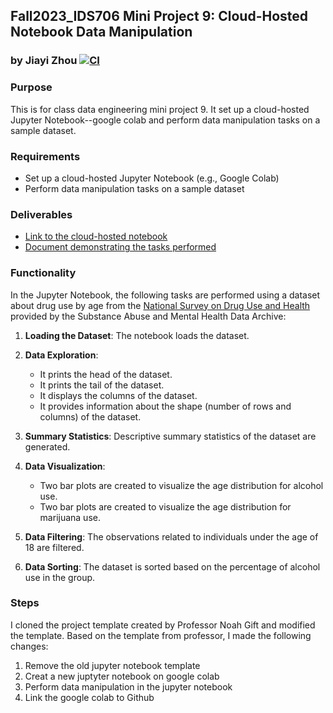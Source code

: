 ## Fall2023_IDS706 Mini Project 9: Cloud-Hosted Notebook Data Manipulation
### by Jiayi Zhou [![CI](https://github.com/nogibjj/Fall2023_IDS706_MiniProject9_JiayiZhou/actions/workflows/cicd.yml/badge.svg)](https://github.com/nogibjj/Fall2023_IDS706_MiniProject9_JiayiZhou/actions/workflows/cicd.yml)

### Purpose
This is for class data engineering mini project 9. It set up a cloud-hosted Jupyter Notebook--google colab and perform data manipulation tasks on a sample dataset.

### Requirements
* Set up a cloud-hosted Jupyter Notebook (e.g., Google Colab)
* Perform data manipulation tasks on a sample dataset

### Deliverables
* [Link to the cloud-hosted notebook](https://colab.research.google.com/drive/1v_s1vSYI0yUTzbqbyeQR78eZgR5ULWhn)
* [Document demonstrating the tasks performed](https://github.com/nogibjj/Fall2023_IDS706_MiniProject9_JiayiZhou/blob/main/DataManipulation.md)

### Functionality
In the Jupyter Notebook, the following tasks are performed using a dataset about drug use by age from the [National Survey on Drug Use and Health](https://www.icpsr.umich.edu/web/ICPSR/studies/34933) provided by the Substance Abuse and Mental Health Data Archive:

1. **Loading the Dataset**: The notebook loads the dataset.

2. **Data Exploration**:
   - It prints the head of the dataset.
   - It prints the tail of the dataset.
   - It displays the columns of the dataset.
   - It provides information about the shape (number of rows and columns) of the dataset.

3. **Summary Statistics**: Descriptive summary statistics of the dataset are generated.

4. **Data Visualization**:
   - Two bar plots are created to visualize the age distribution for alcohol use.
   - Two bar plots are created to visualize the age distribution for marijuana use.

5. **Data Filtering**: The observations related to individuals under the age of 18 are filtered.

6. **Data Sorting**: The dataset is sorted based on the percentage of alcohol use in the group.

### Steps
I cloned the project template created by Professor Noah Gift and modified the template. Based on the template from professor, I made the following changes:
1. Remove the old jupyter notebook template
2. Creat a new juptyter notebook on google colab
3. Perform data manipulation in the jupyter notebook
4. Link the google colab to Github
